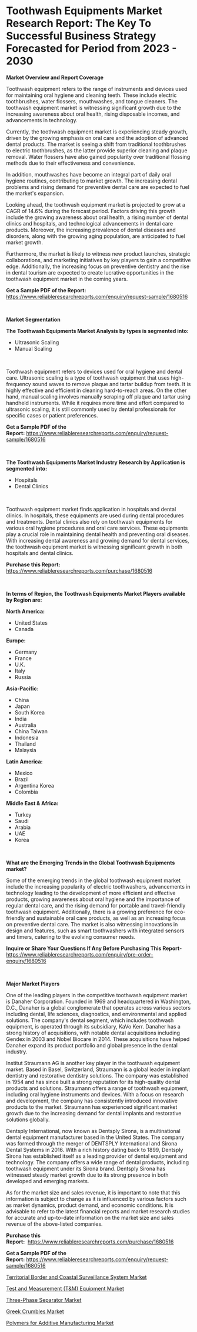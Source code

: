 <p><h1>Toothwash Equipments Market Research Report: The Key To Successful Business Strategy Forecasted for Period from 2023 - 2030</h1></p><p><strong>Market Overview and Report Coverage</strong></p>
<p><p>Toothwash equipment refers to the range of instruments and devices used for maintaining oral hygiene and cleaning teeth. These include electric toothbrushes, water flossers, mouthwashes, and tongue cleaners. The toothwash equipment market is witnessing significant growth due to the increasing awareness about oral health, rising disposable incomes, and advancements in technology.</p><p>Currently, the toothwash equipment market is experiencing steady growth, driven by the growing emphasis on oral care and the adoption of advanced dental products. The market is seeing a shift from traditional toothbrushes to electric toothbrushes, as the latter provide superior cleaning and plaque removal. Water flossers have also gained popularity over traditional flossing methods due to their effectiveness and convenience.</p><p>In addition, mouthwashes have become an integral part of daily oral hygiene routines, contributing to market growth. The increasing dental problems and rising demand for preventive dental care are expected to fuel the market's expansion.</p><p>Looking ahead, the toothwash equipment market is projected to grow at a CAGR of 14.6% during the forecast period. Factors driving this growth include the growing awareness about oral health, a rising number of dental clinics and hospitals, and technological advancements in dental care products. Moreover, the increasing prevalence of dental diseases and disorders, along with the growing aging population, are anticipated to fuel market growth.</p><p>Furthermore, the market is likely to witness new product launches, strategic collaborations, and marketing initiatives by key players to gain a competitive edge. Additionally, the increasing focus on preventive dentistry and the rise in dental tourism are expected to create lucrative opportunities in the toothwash equipment market in the coming years.</p></p>
<p><strong>Get a Sample PDF of the Report:</strong> <a href="https://www.reliableresearchreports.com/enquiry/request-sample/1680516">https://www.reliableresearchreports.com/enquiry/request-sample/1680516</a></p>
<p>&nbsp;</p>
<p><strong>Market Segmentation</strong></p>
<p><strong>The Toothwash Equipments Market Analysis by types is segmented into:</strong></p>
<p><ul><li>Ultrasonic Scaling</li><li>Manual Scaling</li></ul></p>
<p>&nbsp;</p>
<p><p>Toothwash equipment refers to devices used for oral hygiene and dental care. Ultrasonic scaling is a type of toothwash equipment that uses high-frequency sound waves to remove plaque and tartar buildup from teeth. It is highly effective and efficient in cleaning hard-to-reach areas. On the other hand, manual scaling involves manually scraping off plaque and tartar using handheld instruments. While it requires more time and effort compared to ultrasonic scaling, it is still commonly used by dental professionals for specific cases or patient preferences.</p></p>
<p><strong>Get a Sample PDF of the Report:</strong>&nbsp;<a href="https://www.reliableresearchreports.com/enquiry/request-sample/1680516">https://www.reliableresearchreports.com/enquiry/request-sample/1680516</a></p>
<p>&nbsp;</p>
<p><strong>The Toothwash Equipments Market Industry Research by Application is segmented into:</strong></p>
<p><ul><li>Hospitals</li><li>Dental Clinics</li></ul></p>
<p>&nbsp;</p>
<p><p>Toothwash equipment market finds application in hospitals and dental clinics. In hospitals, these equipments are used during dental procedures and treatments. Dental clinics also rely on toothwash equipments for various oral hygiene procedures and oral care services. These equipments play a crucial role in maintaining dental health and preventing oral diseases. With increasing dental awareness and growing demand for dental services, the toothwash equipment market is witnessing significant growth in both hospitals and dental clinics.</p></p>
<p><strong>Purchase this Report:</strong>&nbsp; <a href="https://www.reliableresearchreports.com/purchase/1680516">https://www.reliableresearchreports.com/purchase/1680516</a></p>
<p>&nbsp;</p>
<p><strong>In terms of Region, the Toothwash Equipments Market Players available by Region are:</strong></p>
<p>
    <p> <strong> North America: </strong>
        <ul>
            <li>United States</li>
            <li>Canada</li>
        </ul>
        </p> 
    <p> <strong> Europe: </strong>
        <ul>
            <li>Germany</li>
            <li>France</li>
            <li>U.K.</li>
            <li>Italy</li>
            <li>Russia</li>
        </ul>
        </p> 
    <p> <strong> Asia-Pacific: </strong>
        <ul>
            <li>China</li>
            <li>Japan</li>
            <li>South Korea</li>
            <li>India</li>
            <li>Australia</li>
            <li>China Taiwan</li>
            <li>Indonesia</li>
            <li>Thailand</li>
            <li>Malaysia</li>
        </ul>
        </p> 
    <p> <strong> Latin America: </strong>
        <ul>
            <li>Mexico</li>
            <li>Brazil</li>
            <li>Argentina Korea</li>
            <li>Colombia</li>
        </ul>
        </p> 
    <p> <strong> Middle East & Africa: </strong>
        <ul>
            <li>Turkey</li>
            <li>Saudi</li>
            <li>Arabia</li>
            <li>UAE</li>
            <li>Korea</li>
        </ul>
    </p>
    </p>
<p>&nbsp;</p>
<p><strong>What are the Emerging Trends in the Global Toothwash Equipments market?</strong></p>
<p><p>Some of the emerging trends in the global toothwash equipment market include the increasing popularity of electric toothwashers, advancements in technology leading to the development of more efficient and effective products, growing awareness about oral hygiene and the importance of regular dental care, and the rising demand for portable and travel-friendly toothwash equipment. Additionally, there is a growing preference for eco-friendly and sustainable oral care products, as well as an increasing focus on preventive dental care. The market is also witnessing innovations in design and features, such as smart toothwashers with integrated sensors and timers, catering to the evolving consumer needs.</p></p>
<p><strong>Inquire or Share Your Questions If Any Before Purchasing This Report</strong>- <a href="https://www.reliableresearchreports.com/enquiry/pre-order-enquiry/1680516">https://www.reliableresearchreports.com/enquiry/pre-order-enquiry/1680516</a></p>
<p>&nbsp;</p>
<p><strong>Major Market Players</strong></p>
<p><p>One of the leading players in the competitive toothwash equipment market is Danaher Corporation. Founded in 1969 and headquartered in Washington, D.C., Danaher is a global conglomerate that operates across various sectors including dental, life sciences, diagnostics, and environmental and applied solutions. The company's dental segment, which includes toothwash equipment, is operated through its subsidiary, KaVo Kerr. Danaher has a strong history of acquisitions, with notable dental acquisitions including Gendex in 2003 and Nobel Biocare in 2014. These acquisitions have helped Danaher expand its product portfolio and global presence in the dental industry.</p><p>Institut Straumann AG is another key player in the toothwash equipment market. Based in Basel, Switzerland, Straumann is a global leader in implant dentistry and restorative dentistry solutions. The company was established in 1954 and has since built a strong reputation for its high-quality dental products and solutions. Straumann offers a range of toothwash equipment, including oral hygiene instruments and devices. With a focus on research and development, the company has consistently introduced innovative products to the market. Straumann has experienced significant market growth due to the increasing demand for dental implants and restorative solutions globally.</p><p>Dentsply International, now known as Dentsply Sirona, is a multinational dental equipment manufacturer based in the United States. The company was formed through the merger of DENTSPLY International and Sirona Dental Systems in 2016. With a rich history dating back to 1899, Dentsply Sirona has established itself as a leading provider of dental equipment and technology. The company offers a wide range of dental products, including toothwash equipment under its Sirona brand. Dentsply Sirona has witnessed steady market growth due to its strong presence in both developed and emerging markets.</p><p>As for the market size and sales revenue, it is important to note that this information is subject to change as it is influenced by various factors such as market dynamics, product demand, and economic conditions. It is advisable to refer to the latest financial reports and market research studies for accurate and up-to-date information on the market size and sales revenue of the above-listed companies.</p></p>
<p><strong>Purchase this Report:</strong>&nbsp;&nbsp;<a href="https://www.reliableresearchreports.com/purchase/1680516">https://www.reliableresearchreports.com/purchase/1680516</a></p>
<p></p>
<p><strong>Get a Sample PDF of the Report:</strong>&nbsp;<a href="https://www.reliableresearchreports.com/enquiry/request-sample/1680516">https://www.reliableresearchreports.com/enquiry/request-sample/1680516</a></p>
<p><p><a href="https://www.linkedin.com/pulse/territorial-border-coastal-surveillance-system-market-insights-gsurc/">Territorial Border and Coastal Surveillance System Market</a></p><p><a href="https://www.linkedin.com/pulse/test-measurement-tampm-equipment-market-challenges-opportunities-bwvac/">Test and Measurement (T&M) Equipment Market</a></p><p><a href="https://www.linkedin.com/pulse/three-phase-separator-market-size-share-amp-trends-analysis-ixn1c/">Three-Phase Separator Market</a></p><p><a href="https://medium.com/@kabirkhanrp23/greek-crumbles-market-size-growth-forecast-2023-2030-ae819003ad82">Greek Crumbles Market</a></p><p><a href="https://medium.com/@santosh.reportprime/polymers-for-additive-manufacturing-market-size-growth-forecast-2023-2030-255380863567">Polymers for Additive Manufacturing Market</a></p></p>